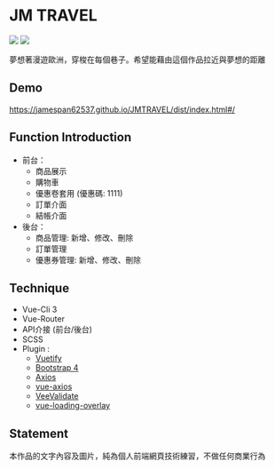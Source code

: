 # JM TRAVEL
<img src="https://upload.cc/i1/2020/03/08/lYC2bt.png">
<img src="https://upload.cc/i1/2020/03/08/BeiwNM.png">

夢想著漫遊歐洲，穿梭在每個巷子。希望能藉由這個作品拉近與夢想的距離

## Demo
https://jamespan62537.github.io/JMTRAVEL/dist/index.html#/

## Function Introduction
* 前台：
  * 商品展示
  * 購物車
  * 優惠卷套用 (優惠碼: 1111)
  * 訂單介面
  * 結帳介面
* 後台：
  * 商品管理: 新增、修改、刪除
  * 訂單管理
  * 優惠券管理: 新增、修改、刪除 

## Technique
* Vue-Cli 3 
* Vue-Router
* API介接 (前台/後台)
* SCSS
* Plugin :
  * [Vuetify](https://vuetifyjs.com/en/)
  * [Bootstrap 4](https://bootstrap-vue.js.org/docs)
  * [Axios](https://github.com/axios/axios)
  * [vue-axios](https://www.npmjs.com/package/vue-axios)
  * [VeeValidate](https://baianat.github.io/vee-validate/guide/getting-started.html)
  * [vue-loading-overlay](https://github.com/ankurk91/vue-loading-overlay)
  
## Statement
本作品的文字內容及圖片，純為個人前端網頁技術練習，不做任何商業行為
